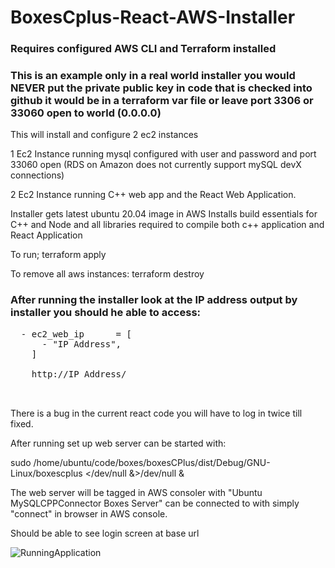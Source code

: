 # BoxesCplus-React-AWS-Installer

### Requires configured AWS CLI and Terraform installed

### This is an example only in a real world installer you would NEVER put the private public key in code that is checked into github it would be in a terraform var file or leave port 3306 or 33060 open to world (0.0.0.0)

This will install and configure 2 ec2 instances

1 Ec2 Instance running mysql configured with user and password and port 33060 open (RDS on Amazon does not currently support mySQL devX connections)

2 Ec2 Instance running C++ web app and the React Web Application.

Installer gets latest ubuntu 20.04 image in AWS 
Installs build essentials for C++ and Node and all libraries required to compile both c++ application and React Application

To run;  terraform apply

To remove all aws instances: terraform destroy

### After running the installer look at the IP address output by installer you should he able to access:
<pre>
  - ec2_web_ip      = [
      - "IP Address",
    ] 
    
    http://IP Address/
    
    </pre>

There is a bug in the current react code you will have to log in twice till fixed.

After running set up web server can be started with:

sudo /home/ubuntu/code/boxes/boxesCPlus/dist/Debug/GNU-Linux/boxescplus </dev/null &>/dev/null & 

The web server will be tagged in AWS consoler with "Ubuntu MySQLCPPConnector Boxes Server" can be connected to with simply "connect" in browser in AWS console.

Should be able to see login screen at base url


![RunningApplication](https://user-images.githubusercontent.com/3844301/174111335-f4437aca-fbb1-4ea2-959c-a0bf2da9b0b4.png)
